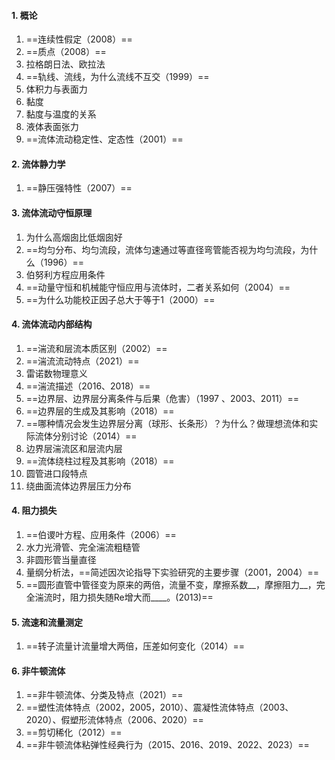 
#### 1. 概论

1. ==连续性假定（2008）==
2. ==质点（2008）==
3. 拉格朗日法、欧拉法
4. ==轨线、流线，为什么流线不互交（1999）==
5. 体积力与表面力
6. 黏度
7. 黏度与温度的关系
8. 液体表面张力
9. ==流体流动稳定性、定态性（2001）==

#### 2. 流体静力学

1. ==静压强特性（2007）==

#### 3. 流体流动守恒原理

1. 为什么高烟囱比低烟囱好
2. ==均匀分布、均匀流段，流体匀速通过等直径弯管能否视为均匀流段，为什么（1996）==
3. 伯努利方程应用条件
4. ==动量守恒和机械能守恒应用与流体时，二者关系如何（2004）==
5. ==为什么功能校正因子总大于等于1（2000）==

#### 4. 流体流动内部结构

1. ==湍流和层流本质区别（2002）==
2. ==湍流流动特点（2021）==
3. 雷诺数物理意义
4. ==湍流描述（2016、2018）==
5. ==边界层、边界层分离条件与后果（危害）（1997 、2003、2011）==
6. ==边界层的生成及其影响（2018）==
7. ==哪种情况会发生边界层分离（球形、长条形）？为什么？做理想流体和实际流体分别讨论（2014）==
8. 边界层湍流区和层流内层
9. ==流体绕柱过程及其影响（2018）==
10. 圆管进口段特点
11. 绕曲面流体边界层压力分布

#### 4. 阻力损失

1. ==伯谡叶方程、应用条件（2006）==
2. 水力光滑管、完全湍流粗糙管
3. 非圆形管当量直径
4. 量纲分析法，==简述因次论指导下实验研究的主要步骤（2001，2004）==
5. ==圆形直管中管径变为原来的两倍，流量不变，摩擦系数\_\_，摩擦阻力\_\_，完全湍流时，阻力损失随Re增大而\_\_\_\_。(2013)==

#### 5. 流速和流量测定

1. ==转子流量计流量增大两倍，压差如何变化（2014）==

#### 6. 非牛顿流体

1. ==非牛顿流体、分类及特点（2021）==
2. ==塑性流体特点（2002，2005，2010）、震凝性流体特点（2003、2020）、假塑形流体特点（2006、2020）==
3. ==剪切稀化（2012）==
4. ==非牛顿流体粘弹性经典行为（2015、2016、2019、2022、2023）==